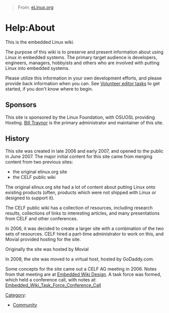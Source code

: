 > From: [eLinux.org](http://eLinux.org/Help:About "http://eLinux.org/Help:About")


# Help:About



This is the embedded Linux wiki.

The purpose of this wiki is to preserve and present information about
using Linux in embedded systems. The primary target audience is
developers, engineers, managers, hobbyists and others who are involved
with putting Linux into embedded systems.

Please utilize this information in your own development efforts, and
please provide back information when you can. See [Volunteer editor
tasks](http://eLinux.org/Volunteer_editor_tasks "Volunteer editor tasks") to get started,
if you don't know where to begin.

## Sponsors

This site is sponsored by the Linux Foundation, with OSUOSL providing
Hosting. [Bill Traynor](http://eLinux.org/User:Wmat "User:Wmat") is the primary
administrator and maintainer of this site.

## History

This site was created in late 2006 and early 2007, and opened to the
public in June 2007. The major initial content for this site came from
merging content from two previous sites:

-   the original elinux.org site
-   the CELF public wiki

The original elinux.org site had a lot of content about putting Linux
onto existing products (often, products which were not shipped with
Linux or designed to support it).

The CELF public wiki has a collection of resources, including research
results, collections of links to interesting articles, and many
presentations from CELF and other conferences.

In 2006, it was decided to create a larger site with a combination of
the two sets of resources. CELF hired a part-time administrator to work
on this, and Movial provided hosting for the site.

Originally the site was hosted by Movial

In 2008, the site was moved to a virtual host, hosted by GoDaddy.com.

Some concepts for the site came out a CELF AG meeting in 2006. Notes
from that meeting are at [Embedded Wiki
Design](http://eLinux.org/Embedded_Wiki_Design "Embedded Wiki Design"). A task force was
formed, which held a conference call, with notes at:
[Embedded\_Wiki\_Task\_Force\_Conference\_Call](http://eLinux.org/Embedded_Wiki_Task_Force_Conference_Call "Embedded Wiki Task Force Conference Call")


[Category](http://eLinux.org/Special:Categories "Special:Categories"):

-   [Community](http://eLinux.org/Category:Community "Category:Community")

